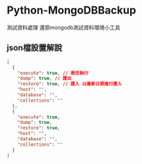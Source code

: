 # Python-MongoDBBackup

測試資料處理
還原mongodb測試資料環境小工具

## json檔設置解說

```json
[
  {
    "execute": true, // 是否執行
    "dump": true, // 匯出
    "restore": true, // 匯入 以最新日期進行匯入
    "host": "",
    "database": "",
    "collections": ""
  },
  {
    "execute": true,
    "dump": true,
    "restore": true,
    "host": "",
    "database": "",
    "collections": ""
  }
]
```
